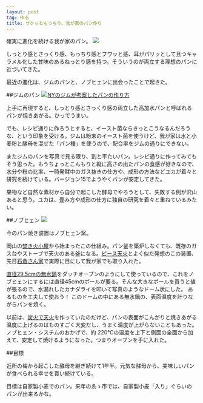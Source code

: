 ```yaml
---
layout: post
tag: 作る
title: サクッともっちり、我が家のパン作り
---
```

確実に進化を続ける我が家のパン。
![](https://c2.staticflickr.com/6/5658/23062057634_2d4c703fdb.jpg)


しっとり感とさっくり感、もっちり感とフワッと感、耳がパリッとして且つキャラメル化した甘味のあるねっとり感を持つ。そういうのが両立する理想のパンに近づいてきた。 

最近の進化は、ジムのパンと、ノブヒェンに出会ったことで起きた。


##ジムのパン
<a rel="nofollow" href="http://www.amazon.co.jp/gp/product/0393066304/ref=as_li_ss_tl?ie=UTF8&camp=247&creative=7399&creativeASIN=0393066304&linkCode=as2&tag=kobapan-22">![](http://ecx.images-amazon.com/images/I/61aN%2BFLzpOL._AA160_.jpg)NYのジムが考案したパンの作り方</a><img src="http://ir-jp.amazon-adsystem.com/e/ir?t=kobapan-22&l=as2&o=9&a=0393066304" width="1" height="1" border="0" alt="" style="border:none !important; margin:0px !important;" />

上手に再現すると、しっとり感とさっくり感の両立した高加水パンと呼ばれるパンが焼きあがる。ひっでうまい。

でも、レシピ通りに作ろうとすると、イースト菌ならきっとこうなるんだろうな、という印象を受ける。ジムは粉末のイースト菌を使うけど、我が家は水と小麦粉と酵母を混ぜた「パン種」を使うので、配合率をジムの通りにできない。

またジムのパンを写真で見る限り、割と平たいパン。レシピ通りに作ってみてもそう思った。もうちょっとこんもりと縦に高さの出たパンの食感が好きなので、水分や粉の比率、一時発酵中のガス抜きの仕方や、成形の方法などユカが着々と研究を続けている。バージョン15でようやくパンが安定してきた。

果物など自然な素材から自分で起こした酵母でやろうとして、失敗する例が沢山あると思う。ユカは、畳み方や成形の仕方に独自の研究を着々と重ねているみたい。


##ノブヒェン 
![](https://c2.staticflickr.com/6/5679/22804658224_d6ab74121f.jpg)

今のパン焼き装置はノブヒェン窯。

岡山の[焚き火小屋](http://nature21.exblog.jp/14344972)から始まったこの仕組み。パン釜を築炉しなくても、既存のガス台やストーブで天火のある釜になる。[ピース天火](http://image.search.yahoo.co.jp/search?ei=UTF-8&fr=&p=%E3%83%94%E3%83%BC%E3%82%B9%E5%A4%A9%E7%81%AB#mode%3Dsearch)とよく似た発想のこの装置、先日[石倉さん家](http://kobapan.com/blog/2015/10/19/ishikura.html)で実際に目にして我が家でも取り入れた。

[直径29.5cmの無水鍋](http://www.musui-t.co.jp/syouhin/a01.html)をダッチオーブンのようにして使っているので、これをノブヒェンにするには直径45cmのボールが要る。そんな大きなボールを買うと値が張るので、水漏れしたカナダライを叩いて写真のようなドーム状にした。 あるものを工夫して使おう！ このドームの中にある無水鍋の、表面温度を計りながらパンを焼く。

以前は、[炭火で天火](http://kobapan.com/blog/2015/04/06/musui.html)を作っていたのだけど、パンの表面がこんがりと焼きあがる温度に上げるのはものすごく大変だし、うまく温度が上がらないこともあった。ノブヒェン・システムのおかげで、約 220℃の温度を上下と側面の全面から加えて、安定して焼けるようになった。つまりオーブンを手に入れた。

##目標

近所の梅から起こした酵母を継ぎ続けて1年半。元気な酵母から、美味しいパンが食べられる幸せを貰い続けている。

目標は自家製小麦でのパン。来年のゑゝ市では、自家製小麦「入り」ぐらいのパンが出来るかな。

